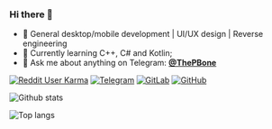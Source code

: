 ### Hi there 👋

- :dart: General desktop/mobile development | UI/UX design | Reverse engineering
- 🌱 Currently learning C++, C# and Kotlin; 
- 💬 Ask me about anything on Telegram: **[@ThePBone](https://t.me/ThePBone)**

[![Reddit User Karma](https://img.shields.io/reddit/user-karma/combined/TheBone_?label=Reddit%20karma)](https://www.reddit.com/user/TheBone_) [![Telegram](https://badgen.net/badge/icon/telegram?icon=telegram&label)](https://t.me/ThePBone) [![GitLab](https://img.shields.io/badge/-GitLab-FCA121?style=flat&logo=gitlab&link=https://gitlab.com/thepbone)](https://gitlab.com/thepbone) [![GitHub](https://img.shields.io/badge/-GitHub-181717?style=flat&logo=github&link=https://github.com/ThePBone)](https://github.com/ThePBone)


![Github stats](https://github-readme-stats.vercel.app/api?username=ThePBone&show_icons=true)

![Top langs](https://github-readme-stats.vercel.app/api/top-langs/?username=ThePBone&layout=compact)
